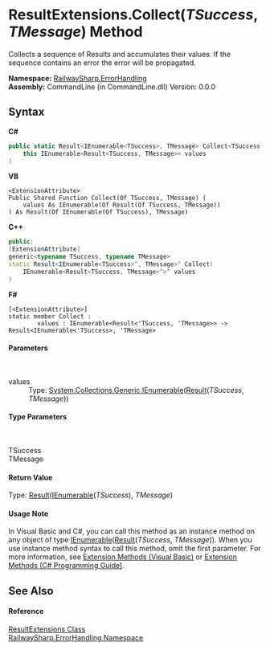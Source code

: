 # ResultExtensions.Collect(*TSuccess*, *TMessage*) Method 
 

Collects a sequence of Results and accumulates their values. If the sequence contains an error the error will be propagated.

**Namespace:**&nbsp;<a href="N_RailwaySharp_ErrorHandling">RailwaySharp.ErrorHandling</a><br />**Assembly:**&nbsp;CommandLine (in CommandLine.dll) Version: 0.0.0

## Syntax

**C#**<br />
``` C#
public static Result<IEnumerable<TSuccess>, TMessage> Collect<TSuccess, TMessage>(
	this IEnumerable<Result<TSuccess, TMessage>> values
)

```

**VB**<br />
``` VB
<ExtensionAttribute>
Public Shared Function Collect(Of TSuccess, TMessage) ( 
	values As IEnumerable(Of Result(Of TSuccess, TMessage))
) As Result(Of IEnumerable(Of TSuccess), TMessage)
```

**C++**<br />
``` C++
public:
[ExtensionAttribute]
generic<typename TSuccess, typename TMessage>
static Result<IEnumerable<TSuccess>^, TMessage>^ Collect(
	IEnumerable<Result<TSuccess, TMessage>^>^ values
)
```

**F#**<br />
``` F#
[<ExtensionAttribute>]
static member Collect : 
        values : IEnumerable<Result<'TSuccess, 'TMessage>> -> Result<IEnumerable<'TSuccess>, 'TMessage> 

```


#### Parameters
&nbsp;<dl><dt>values</dt><dd>Type: <a href="https://docs.microsoft.com/dotnet/api/system.collections.generic.ienumerable-1" target="_blank">System.Collections.Generic.IEnumerable</a>(<a href="T_RailwaySharp_ErrorHandling_Result_2">Result</a>(*TSuccess*, *TMessage*))<br /></dd></dl>

#### Type Parameters
&nbsp;<dl><dt>TSuccess</dt><dd /><dt>TMessage</dt><dd /></dl>

#### Return Value
Type: <a href="T_RailwaySharp_ErrorHandling_Result_2">Result</a>(<a href="https://docs.microsoft.com/dotnet/api/system.collections.generic.ienumerable-1" target="_blank">IEnumerable</a>(*TSuccess*), *TMessage*)

#### Usage Note
In Visual Basic and C#, you can call this method as an instance method on any object of type <a href="https://docs.microsoft.com/dotnet/api/system.collections.generic.ienumerable-1" target="_blank">IEnumerable</a>(<a href="T_RailwaySharp_ErrorHandling_Result_2">Result</a>(*TSuccess*, *TMessage*)). When you use instance method syntax to call this method, omit the first parameter. For more information, see <a href="https://docs.microsoft.com/dotnet/visual-basic/programming-guide/language-features/procedures/extension-methods">Extension Methods (Visual Basic)</a> or <a href="https://docs.microsoft.com/dotnet/csharp/programming-guide/classes-and-structs/extension-methods">Extension Methods (C# Programming Guide)</a>.

## See Also


#### Reference
<a href="T_RailwaySharp_ErrorHandling_ResultExtensions">ResultExtensions Class</a><br /><a href="N_RailwaySharp_ErrorHandling">RailwaySharp.ErrorHandling Namespace</a><br />